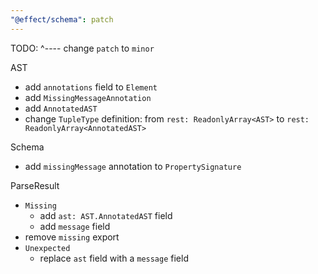 ```yaml
---
"@effect/schema": patch
---
```


TODO: ^---- change `patch` to `minor`

AST

- add `annotations` field to `Element`
- add `MissingMessageAnnotation`
- add `AnnotatedAST`
- change `TupleType` definition: from `rest: ReadonlyArray<AST>` to `rest: ReadonlyArray<AnnotatedAST>`

Schema

- add `missingMessage` annotation to `PropertySignature`

ParseResult

- `Missing`
  - add `ast: AST.AnnotatedAST` field
  - add `message` field
- remove `missing` export
- `Unexpected`
  - replace `ast` field with a `message` field
